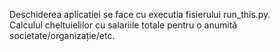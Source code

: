 
Deschiderea aplicatiei se face cu executia fisierului run_this.py. <br />
Calculul cheltuielilor cu salariile totale pentru o anumită societate/organizație/etc.


